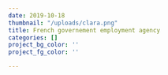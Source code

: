 ```yaml
---
date: 2019-10-18
thumbnail: "/uploads/clara.png"
title: French governement employment agency
categories: []
project_bg_color: ''
project_fg_color: ''

---
```

